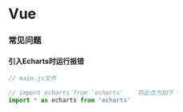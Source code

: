 # Vue

### 常见问题

#### 引入Echarts时运行报错

```js
// main.js文件

// import echarts from 'echarts'	将此改为如下
import * as echarts from 'echarts'
```

